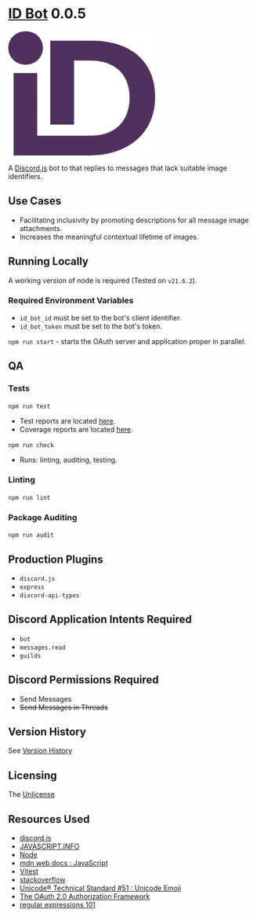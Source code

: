 # [ID Bot](https://github.com/chrisdenman/id-bot) 0.0.5
                                                                
![An stylised image of the project's logo formed of a lower-case i cursively joining a capitalised D](res/img/id-gum-logo.png)

A [Discord.js](https://discord.js.org/) bot to that replies to messages that lack suitable image identifiers. 
                     
## Use Cases

- Facilitating inclusivity by promoting descriptions for all message image attachments.
- Increases the meaningful contextual lifetime of images. 

## Running Locally

A working version of node is required (Tested on `v21.6.2`).

### Required Environment Variables
- `id_bot_id` must be set to the bot's client identifier.
- `id_bot_token` must be set to the bot's token. 

`npm run start` - starts the OAuth server and application proper in parallel.

## QA

### Tests

`npm run test`
- Test reports are located [here](build/tests/html/vitest.html).
- Coverage reports are located [here](build/tests/coverage/index.html).

`npm run check`
- Runs: linting, auditing, testing. 

### Linting

`npm run lint`

### Package Auditing

`npm run audit`


## Production Plugins

- `discord.js`
- `express`
- `discord-api-types`
                         
## Discord Application Intents Required

- `bot`
- `messages.read`
- `guilds`

## Discord Permissions Required

- Send Messages
- ~~Send Messages in Threads~~

## Version History

See [Version History](./VERSIONS.md)

## Licensing

The [Unlicense](https://unlicense.org/)


## Resources Used

- [discord.js](https://discord.js.org/)
- [JAVASCRIPT.INFO](https://javascript.info/)
- [Node](https://nodejs.org/en)
- [mdn web docs : JavaScript](https://developer.mozilla.org/en-US/docs/Web/javascript)
- [Vitest](https://vitest.dev/)
- [stackoverflow](https://stackoverflow.com/)
- [Unicode® Technical Standard #51 : Unicode Emoji](https://www.unicode.org/reports/tr51/)
- [The OAuth 2.0 Authorization Framework](https://www.rfc-editor.org/rfc/rfc6749)
- [regular expressions 101](https://regex101.com)

